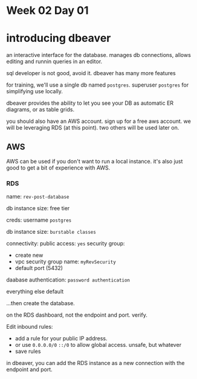 # Week 02 Day 01

# introducing dbeaver

an interactive interface for the database. manages db connections, allows editing and runnin queries in an editor.

sql developer is not good, avoid it. dbeaver has many more features

for training, we'll use a single db named `postgres`. superuser `postgres` for simplifying use locally.

dbeaver provides the ability to let you see your DB as automatic ER diagrams, or as table grids.

you should also have an AWS account. sign up for a free aws account. we will be leveraging RDS (at this point). two others will be used later on.

## AWS

AWS can be used if you don't want to run a local instance. it's also just good to get a bit of experience with AWS.
### RDS

name: `rev-post-database`

db instance size: free tier

creds: username `postgres`

db instance size: `burstable classes`

connectivity:
public access: `yes`
security group:
  - create new
  - vpc security group name: `myRevSecurity`
  - default port (5432)

daabase authentication: `password authentication`

everything else default

...then create the database.

on the RDS dashboard, not the endpoint and port. verify.

Edit inbound rules:
  - add a rule for your public IP address.
  - or use `0.0.0.0/0` `::/0` to allow global access. unsafe, but whatever
  - save rules

in dbeaver, you can add the RDS instance as a new connection with the endpoint and port.
